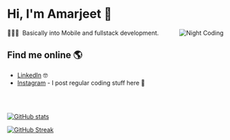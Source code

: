 
# Hi, I'm Amarjeet 👋

<img alt="Night Coding" src="https://user-images.githubusercontent.com/38986305/122662088-fc74ea00-d1ad-11eb-9aa8-f920e2e271d1.gif" align="right"/>

👨🏻‍💻 &nbsp;Basically into Mobile and fullstack development.

## Find me online 🌎

- <a href="https://www.linkedin.com/in/amarjeet987/">LinkedIn</a> 🤓
- <a href="https://www.instagram.com/codemanship/">Instagram</a>  - I post regular coding stuff here 🤳

 <br>
 <br>

[![GitHub stats](https://github-readme-stats.vercel.app/api?username=amarjeet987&count_private=true&show_icons=true&theme=dark&border_color=00AFF0)](https://github.com/amarjeet987/github-readme-stats)

[![GitHub Streak](http://github-readme-streak-stats.herokuapp.com?user=amarjeet987&theme=dark&fire=F2784B&currStreakLabel=00AFF0&hide_border=true&)](https://git.io/streak-stats)

<br>


<br/>
